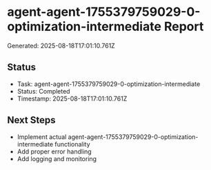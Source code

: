 # agent-agent-1755379759029-0-optimization-intermediate Report

Generated: 2025-08-18T17:01:10.761Z

## Status
- Task: agent-agent-1755379759029-0-optimization-intermediate
- Status: Completed
- Timestamp: 2025-08-18T17:01:10.761Z

## Next Steps
- Implement actual agent-agent-1755379759029-0-optimization-intermediate functionality
- Add proper error handling
- Add logging and monitoring
